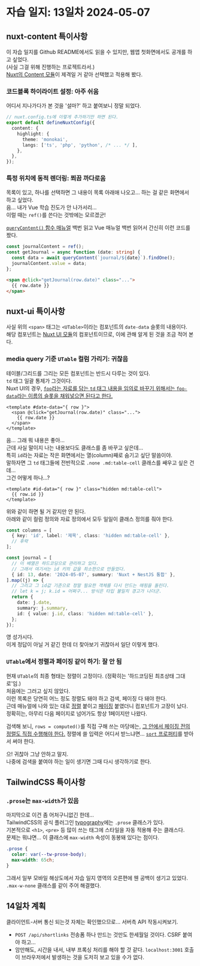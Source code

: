 # 자습 일지: 13일차 2024-05-07

## nuxt-content 특이사항

이 자습 일지를 Github README에서도 읽을 수 있지만, 웹앱 첫화면에서도 공개를 하고 싶었다.  
(사실 그걸 위해 진행하는 프로젝트라서.)  
[Nuxt의 Content 모듈](https://content.nuxt.com/)이 제격일 거 같아 선택했고 적용해 봤다.

### 코드블록 하이라이트 설정: 아주 쉬움

어디서 지나가다가 본 것을 '설마?' 하고 붙여보니 정말 되었다.

```ts
// nuxt.config.ts에 이렇게 추가하기만 하면 된다.
export default defineNuxtConfig({
  content: {
    highlight: {
      theme: 'monokai',
      langs: ['ts', 'php', 'python', /* ... */ ],
    },
  },
});
```

### 특정 위치에 동적 렌더링: 쬐끔 까다로움

목록이 있고, 하나를 선택하면 그 내용이 목록 아래애 나오고... 하는 걸 같은 화면에서 하고 싶었다.  
음... 내가 Vue 학습 진도가 안 나가서리...  
이럴 때는 `ref()`를 쓴다는 것밖에는 모르겠군!

[`queryContent()` 함수 매뉴얼](https://content.nuxt.com/composables/query-content) 백번 읽고 Vue 매뉴얼 백번 읽어서 간신히 이런 코드를 짰다.

```ts
const journalContent = ref();
const getJournal = async function (date: string) {
  const data = await queryContent(`journal/${date}`).findOne();
  journalContent.value = data;
};
```

```html
<span @click="getJournal(row.date)" class="...">
  {{ row.date }}
</span>
```

## nuxt-ui 특이사항

사실 위의 `<span>` 태그는 `<UTable>`이라는 컴포넌트의 `date-data` 슬롯의 내용이다.  
해당 컴포넌트는 [Nuxt UI 모듈](https://ui.nuxt.com/)의 컴포넌트이므로, 이에 관해 알게 된 것을 조금 적어 본다.

### media query 기준 `UTable` 컬럼 가리기: 귀찮음

테이블/그리드를 그리는 모든 컴포넌트는 반드시 다루는 것이 있다.  
`td` 태그 일괄 통제가 그것이다.  
Nuxt UI의 경우, [`foo`라는 자료를 담는 `td` 태그 내용을 임의로 바꾸기 위해서는 `foo-data`라는 이름의 슬롯을 채워넣으면 된다고 한다.](https://ui.nuxt.com/components/table#column-data)

```vue
<template #date-data="{ row }">
  <span @click="getJournal(row.date)" class="...">
    {{ row.date }}
  </span>
</template>
```

음... 그래 뭐 내용은 좋아...  
근데 사실 말이지 나는 내용보다도 클래스를 좀 바꾸고 싶은데...  
특히 `id`라는 자료는 작은 화면에서는 열(column)째로 숨기고 싶단 말씀이야.  
말하자면 그 `td` 태그들에 전반적으로 `.none .md:table-cell` 클래스를 쌔우고 싶은 건데...  
그건 어떻게 하나...?

```vue
<template #id-data="{ row }" class="hidden md:table-cell">
  {{ row.id }}
</template>
```

위와 같이 하면 될 거 같지만 안 된다.  
아래와 같이 컬럼 정의와 자료 정의에서 모두 일일이 클래스 정의를 줘야 한다.

```ts
const columns = [
  { key: 'id', label: '제목', class: 'hidden md:table-cell' },
  // 후략
];

const journal = [
  // 이 배열은 하드코딩으로 관리하고 있다.
  // 그래서 여기서는 id 키의 값을 최소한으로 만들었다.
  { id: 13, date: '2024-05-07', summary: 'Nuxt + NestJS 통합' },
].map((j) => {
  // 그리고 그 id값 기준으로 정말 필요한 객체를 다시 만드는 매핑을 돌린다.
  // let k = j; k.id = 어쩌구... 방식은 타입 불일치 경고가 나더군.
  return {
    date: j.date,
    summary: j.summary,
    id: { value: j.id, class: 'hidden md:table-cell' },
  };
});
```

영 성가시다.  
이게 정답이 아닐 거 같긴 한데 더 찾아보기 귀찮아서 일단 이렇게 했다.

### `UTable`에서 정렬과 페이징 같이 하기: 잘 안 됨

현재 `UTable`의 최종 형태는 정렬이 고정이다. (정확히는 '하드코딩된 최초상태 그대로'임.)  
처음에는 그러고 싶지 않았다.  
이런 목록은 당연히 어느 정도 정렬도 돼야 하고 검색, 페이징 다 돼야 한다.  
근데 매뉴얼에 나와 있는 대로 [정렬](https://ui.nuxt.com/components/table#sortable) 붙이고 [페이징](https://ui.nuxt.com/components/table#paginable) 붙였더니 컴포넌트가 고장이 났다.  
정확히는, 아무리 다음 페이지로 넘어가도 항상 1페이지만 나왔다.

검색해 보니, `rows = computed()`를 직접 구해 쓰는 마당에는, [그 안에서 페이징 전의 정렬도 직접 수행해야 한다.](https://pastebin.com/MShRWrba)
정렬에 쓸 입력은 어디서 받느냐면... [`sort` 프로퍼티](https://ui.nuxt.com/components/table#props)를 받아서 써야 한다.

으! 귀찮아 그냥 안하고 말지.  
나중에 검색을 붙여야 하는 일이 생기면 그때 다시 생각하기로 한다.

## TailwindCSS 특이사항

### `.prose`는 `max-width`가 있음

마지막으로 이건 좀 어처구니없긴 한데...  
TailwindCSS의 공식 플러그인 [typography](https://github.com/tailwindlabs/tailwindcss-typography)에는 `.prose` 클래스가 있다.  
기본적으로 `<h1>`, `<pre>` 등 많이 쓰는 태그에 스타일을 자동 적용해 주는 클래스다.  
문제는 뭐냐면... 이 클래스에 `max-width` 속성이 동봉돼 있다는 점이다.

```css
.prose {
  color: var(--tw-prose-body);
  max-width: 65ch;
}
```

그래서 일부 모바일 해상도에서 자습 일지 영역의 오른편에 웬 공백이 생기고 있었다.  
`.max-w-none` 클래스를 같이 주어 해결했다.

## 14일차 계획

클라이언트-서버 통신 되는것 자체는 확인했으므로... 서버측 API 작동시켜보기.

* `POST /api/shortlinks` 전송폼 하나 만드는 것만도 한세월일 것이다. CSRF 붙여야 하고...
* 암만해도, 시간을 내서, 내부 프록싱 처리를 해야 할 것 같다. `localhost:3001` 호출이 브라우저에서 발생하는 것을 도저히 보고 있을 수가 없다.